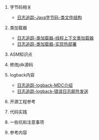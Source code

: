 1. 字节码相关

   * [日志追踪-Java字节码-类文件结构](./docs/logtrack/日志追踪-Java字节码-类文件结构.md)

2. 类加载器

   * [日志追踪-类加载器-线程上下文类加载器](./docs/logtrack/日志追踪-类加载器-线程上下文类加载器.md)
   * [日志追踪-类加载器-实现热部署](./docs/logtrack/日志追踪-类加载器-实现热部署.md)

3. ASM知识点

4. 修改jdk源码

5. logback内容

   * [日志追踪-logback-MDC介绍](./docs/logtrack/日志追踪-logback-MDC介绍.md)
   * [日志追踪-logback-错误日志邮件发送](./docs/logtrack/日志追踪-logback-错误日志邮件发送.md)

6. 开源工程参考

7. 代码实践

8. 一些坑和注意事项

9. 参考内容

   





